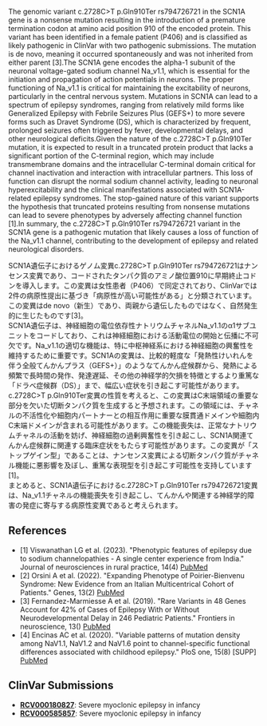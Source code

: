 
    
The genomic variant c.2728C>T p.Gln910Ter rs794726721 in the SCN1A gene is a nonsense mutation resulting in the introduction of a premature termination codon at amino acid position 910 of the encoded protein. This variant has been identified in a female patient (P406) and is classified as likely pathogenic in ClinVar with two pathogenic submissions. The mutation is de novo, meaning it occurred spontaneously and was not inherited from either parent [3].The SCN1A gene encodes the alpha-1 subunit of the neuronal voltage-gated sodium channel Na_v1.1, which is essential for the initiation and propagation of action potentials in neurons. The proper functioning of Na_v1.1 is critical for maintaining the excitability of neurons, particularly in the central nervous system. Mutations in SCN1A can lead to a spectrum of epilepsy syndromes, ranging from relatively mild forms like Generalized Epilepsy with Febrile Seizures Plus (GEFS+) to more severe forms such as Dravet Syndrome (DS), which is characterized by frequent, prolonged seizures often triggered by fever, developmental delays, and other neurological deficits.Given the nature of the c.2728C>T p.Gln910Ter mutation, it is expected to result in a truncated protein product that lacks a significant portion of the C-terminal region, which may include transmembrane domains and the intracellular C-terminal domain critical for channel inactivation and interaction with intracellular partners. This loss of function can disrupt the normal sodium channel activity, leading to neuronal hyperexcitability and the clinical manifestations associated with SCN1A-related epilepsy syndromes. The stop-gained nature of this variant supports the hypothesis that truncated proteins resulting from nonsense mutations can lead to severe phenotypes by adversely affecting channel function [1].In summary, the c.2728C>T p.Gln910Ter rs794726721 variant in the SCN1A gene is a pathogenic mutation that likely causes a loss of function of the Na_v1.1 channel, contributing to the development of epilepsy and related neurological disorders.

SCN1A遺伝子におけるゲノム変異c.2728C>T p.Gln910Ter rs794726721はナンセンス変異であり、コードされたタンパク質のアミノ酸位置910に早期終止コドンを導入します。この変異は女性患者（P406）で同定されており、ClinVarでは2件の病原性提出に基づき「病原性が高い可能性がある」と分類されています。この変異はde novo（新生）であり、両親から遺伝したものではなく、自然発生的に生じたものです[3]。  
SCN1A遺伝子は、神経細胞の電位依存性ナトリウムチャネルNa_v1.1のα1サブユニットをコードしており、これは神経細胞における活動電位の開始と伝播に不可欠です。Na_v1.1の適切な機能は、特に中枢神経系における神経細胞の興奮性を維持するために重要です。SCN1Aの変異は、比較的軽度な「発熱性けいれんを伴う全般てんかんプラス（GEFS+）」のようなてんかん症候群から、発熱による頻繁で長時間の発作、発達遅延、その他の神経学的欠損を特徴とするより重篤な「ドラベ症候群（DS）」まで、幅広い症状を引き起こす可能性があります。  
c.2728C>T p.Gln910Ter変異の性質を考えると、この変異はC末端領域の重要な部分を欠いた切断タンパク質を生成すると予想されます。この領域には、チャネルの不活性化や細胞内パートナーとの相互作用に重要な膜貫通ドメインや細胞内C末端ドメインが含まれる可能性があります。この機能喪失は、正常なナトリウムチャネルの活動を妨げ、神経細胞の過剰興奮性を引き起こし、SCN1A関連てんかん症候群に関連する臨床症状をもたらす可能性があります。この変異が「ストップゲイン型」であることは、ナンセンス変異による切断タンパク質がチャネル機能に悪影響を及ぼし、重篤な表現型を引き起こす可能性を支持しています[1]。  
まとめると、SCN1A遺伝子におけるc.2728C>T p.Gln910Ter rs794726721変異は、Na_v1.1チャネルの機能喪失を引き起こし、てんかんや関連する神経学的障害の発症に寄与する病原性変異であると考えられます。
    
## References
- [1] Viswanathan LG et al. (2023). "Phenotypic features of epilepsy due to sodium channelopathies - A single center experience from India." Journal of neurosciences in rural practice, 14(4) [PubMed](https://pubmed.ncbi.nlm.nih.gov/38059254/)
- [2] Orsini A et al. (2022). "Expanding Phenotype of Poirier-Bienvenu Syndrome: New Evidence from an Italian Multicentrical Cohort of Patients." Genes, 13(2) [PubMed](https://pubmed.ncbi.nlm.nih.gov/35205321/)
- [3] Fernandez-Marmiesse A et al. (2019). "Rare Variants in 48 Genes Account for 42% of Cases of Epilepsy With or Without Neurodevelopmental Delay in 246 Pediatric Patients." Frontiers in neuroscience, 13() [PubMed](https://pubmed.ncbi.nlm.nih.gov/31780880/)
- [4] Encinas AC et al. (2020). "Variable patterns of mutation density among NaV1.1, NaV1.2 and NaV1.6 point to channel-specific functional differences associated with childhood epilepsy." PloS one, 15(8) [SUPP] [PubMed](https://pubmed.ncbi.nlm.nih.gov/32845893/)

    
## ClinVar Submissions
- **[RCV000180827](https://www.ncbi.nlm.nih.gov/clinvar/RCV000180827/)**: Severe myoclonic epilepsy in infancy
- **[RCV000585857](https://www.ncbi.nlm.nih.gov/clinvar/RCV000585857/)**: Severe myoclonic epilepsy in infancy

    